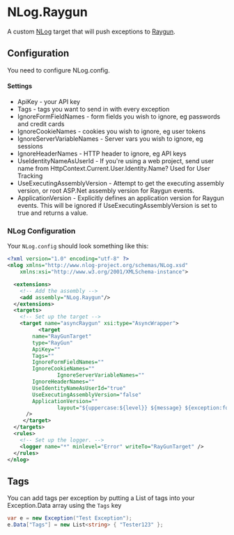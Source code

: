 NLog.Raygun
===========

A custom [NLog] target that will push exceptions to [Raygun].

[NLog]: http://nlog-project.org/
[Raygun]: http://raygun.io/

## Configuration

You need to configure NLog.config.

#### Settings

* ApiKey - your API key
* Tags - tags you want to send in with every exception
* IgnoreFormFieldNames - form fields you wish to ignore, eg passwords and credit cards
* IgnoreCookieNames - cookies you wish to ignore, eg user tokens
* IgnoreServerVariableNames - Server vars you wish to ignore, eg sessions
* IgnoreHeaderNames - HTTP header to ignore, eg API keys
* UseIdentityNameAsUserId - If you're using a web project, send user name from HttpContext.Current.User.Identity.Name? Used for User Tracking
* UseExecutingAssemblyVersion - Attempt to get the executing assembly version, or root ASP.Net assembly version for Raygun events.
* ApplicationVersion - Explicitly defines an application version for Raygun events. This will be ignored if UseExecutingAssemblyVersion is set to true and returns a value.
    
### NLog Configuration

Your `NLog.config` should look something like this:

```xml
<?xml version="1.0" encoding="utf-8" ?>
<nlog xmlns="http://www.nlog-project.org/schemas/NLog.xsd"
    xmlns:xsi="http://www.w3.org/2001/XMLSchema-instance">

  <extensions>
    <!-- Add the assembly -->
    <add assembly="NLog.Raygun"/>
  </extensions>
  <targets>
    <!-- Set up the target -->
    <target name="asyncRaygun" xsi:type="AsyncWrapper">
		  <target 
        name="RayGunTarget" 
        type="RayGun" 
        ApiKey="" 
        Tags="" 
        IgnoreFormFieldNames="" 
        IgnoreCookieNames=""
				IgnoreServerVariableNames="" 
        IgnoreHeaderNames=""
        UseIdentityNameAsUserId="true"
        UseExecutingAssemblyVersion="false"
        ApplicationVersion=""
				layout="${uppercase:${level}} ${message} ${exception:format=ToString,StackTrace}${newline}"
      />
	 </target>
  </targets>
  <rules>
    <!-- Set up the logger. -->
    <logger name="*" minlevel="Error" writeTo="RayGunTarget" />
  </rules>
</nlog>
```

## Tags

You can add tags per exception by putting a List<string> of tags into your Exception.Data array using the `Tags` key

```csharp
var e = new Exception("Test Exception");
e.Data["Tags"] = new List<string> { "Tester123" }; 
```
